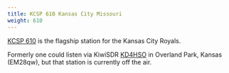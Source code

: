 ```yaml
---
title: KCSP 610 Kansas City Missouri
weight: 610
---
```

[KCSP 610] is the flagship station for the Kansas City Royals.

Formerly one could listen via KiwiSDR [KD4HSO] in Overland Park, Kansas (EM28qw),
but that station is currently off the air.

[KD4HSO]:http://64.136.200.36:8073/?f=610.00amz8
[KCSP 610]:http://www.610sports.com/
